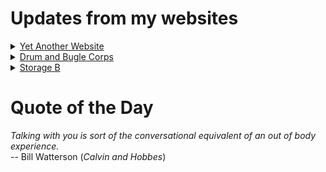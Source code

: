 # Updates from my websites

<details><summary> <a href="https://www.amon-hen.com">Yet Another Website</a> </summary>

* <a href="https://www.amon-hen.com/religion/34097">Male and Female Servants</a>
* <a href="https://www.amon-hen.com/music/drum-and-bugle-corps/34105">Selections from the Bluecoats’ 2025 Repertoire</a>
* <a href="https://www.amon-hen.com/television/6434">MST3K Short 0607 – Uncle Jim’s Dairy Farm</a>
* <a href="https://www.amon-hen.com/computing/internet/www/435">Quote of the Day</a>
* <a href="https://www.amon-hen.com/movies/34094">Rocket Attack USA (1958)</a>
* <a href="https://www.amon-hen.com/music/34079">Love</a>
* <a href="https://www.amon-hen.com/religion/34089">Is Jude Law pope yet?</a>
* <a href="https://www.amon-hen.com/food/34084">Mmmm, Bugger</a>
* <a href="https://www.amon-hen.com/television/5440">MST3K 0104 – Women of the Prehistoric Planet</a>
* <a href="https://www.amon-hen.com/politics/34082">If Pete Hegseth is out</a>
</details>

<details><summary> <a href="https://www.drum-corps.net">Drum and Bugle Corps</a> </summary>

* <a href="https://www.drum-corps.net/news/3671">Drum Corps World – May 2025</a>
* <a href="https://www.drum-corps.net/history/3667">Bluecoats Alumni Corps Documentary</a>
* <a href="https://www.drum-corps.net/news/3660">Drum Corps World – April 2025</a>
* <a href="https://www.drum-corps.net/news/3656">Spirit Alumni Corps</a>
* <a href="https://www.drum-corps.net/news/3649">Drum Corps World – March 2025</a>
* <a href="https://www.drum-corps.net/news/3644">Guardians to forgo participation in the 2025 DCI season</a>
* <a href="https://www.drum-corps.net/news/3635">Drum Corps World – February 2025</a>
* <a href="https://www.drum-corps.net/news/3629">RESULTS: 2025 DCI Rules Congress</a>
* <a href="https://www.drum-corps.net/news/3626">Spartans pave path to World Class</a>
* <a href="https://www.drum-corps.net/news/3621">2025 DCI Rules Congress proposals</a>
</details>

<details><summary> <a href="https://www.storage-b.com">Storage B</a> </summary>

* <a href="https://www.storage-b.com/math-numerical-analysis/1036">Hypot</a>
* <a href="https://www.storage-b.com/c/1015">Uploading Consciousness</a>
* <a href="https://www.storage-b.com/humor/1003">SCRUM: An Honest Ad</a>
* <a href="https://www.storage-b.com/humor/996">Agile vs. Waterfall</a>
* <a href="https://www.storage-b.com/c/969">Delivering Safe C++</a>
* <a href="https://www.storage-b.com/c/962">Full Interview With the Creator of C++</a>
* <a href="https://www.storage-b.com/humor/951">How To Regex</a>
* <a href="https://www.storage-b.com/ai/908">Nightmare Fuel from Bing Image Creator</a>
* <a href="https://www.storage-b.com/ai/904">We’re Safe</a>
* <a href="https://www.storage-b.com/ai/901">Enjoy Your AI-generated Work</a>
</details>

# Quote of the Day
<p><em>Talking with you is sort of the conversational equivalent of an out of body experience.</em><br /> -- Bill Watterson (<em>Calvin and Hobbes</em>)</p>
